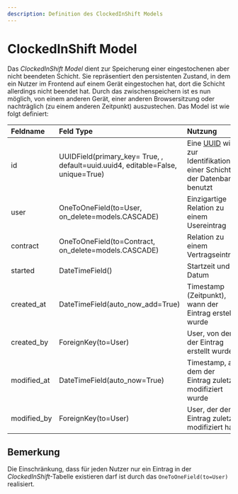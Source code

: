 ```yaml
---
description: Definition des ClockedInShift Models
---
```


# ClockedInShift Model

Das _ClockedInShift Model_ dient zur Speicherung einer eingestochenen aber nicht beendeten Schicht. Sie repräsentiert den persistenten Zustand, in dem ein Nutzer im Frontend auf einem Gerät eingestochen hat, dort die Schicht allerdings nicht beendet hat. Durch das zwischenspeichern ist es nun möglich, von einem anderen Gerät, einer anderen Browsersitzung oder nachträglich \(zu einem anderen Zeitpunkt\) auszustechen. Das Model ist wie folgt definiert:

| Feldname | Feld Type | Nutzung |
| :--- | :--- | :--- |
| id | UUIDField\(primary\_key= True, , default=uuid.uuid4, editable=False, unique=True\) | Eine [UUID](https://de.wikipedia.org/wiki/Universally_Unique_Identifier) wird zur Identifikation einer Schicht in der Datenbank benutzt |
| user | OneToOneField\(to=User, on\_delete=models.CASCADE\) | Einzigartige Relation zu einem Usereintrag |
| contract | OneToOneField\(to=Contract, on\_delete=models.CASCADE\) | Relation zu einem Vertragseintrag |
| started | DateTimeField\(\) | Startzeit und Datum |
| created\_at | DateTimeField\(auto\_now\_add=True\) | Timestamp \(Zeitpunkt\), wann der Eintrag erstellt wurde |
| created\_by | ForeignKey\(to=User\) | User, von dem der Eintrag erstellt wurde |
| modified\_at | DateTimeField\(auto\_now=True\) | Timestamp, an dem der Eintrag zuletzt modifiziert wurde |
| modified\_by | ForeignKey\(to=User\) | User, der den Eintrag zuletzt modifiziert hat |

## Bemerkung

Die Einschränkung, dass für jeden Nutzer nur ein Eintrag in der _ClockedInShift_-Tabelle existieren darf ist durch das `OneToOneField(to=User)` realisiert.

